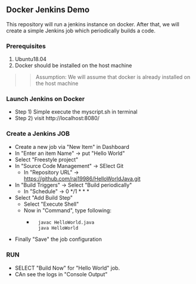 ## Docker Jenkins Demo

This repository will run a jenkins instance on docker. After that, we will create a simple Jenkins job
which periodically builds a code.

### Prerequisites
1) Ubuntu18.04
2) Docker should be installed on the host machine

>> Assumption: We will assume that docker is already installed on the host machine

### Launch Jenkins on Docker
- Step 1) Simple execute the myscript.sh in terminal
- Step 2) visit http://localhost:8080/

### Create a Jenkins JOB
- Create a new job via "New Item" in Dashboard
- In "Enter an item Name" -> put "Hello World"
- Select "Freestyle project"
- In "Source Code Management" -> SElect Git
    -   In "Repository URL" -> https://github.com/raj19986/HelloWorldJava.git
- In "Build Triggers" -> Select "Build periodically"
    - In "Schedule" -> 0 */1 * * *
- Select "Add Build Step"
    - Select "Execute Shell"
    - Now in "Command", type following:
        - ```bash
            javac HelloWorld.java
            java HelloWorld
          ```
- Finally "Save" the job configuration


### RUN
- SELECT "Build Now" for "Hello World" job.
- CAn see the logs in "Console Output"

